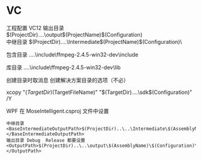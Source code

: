 # VC
工程配置
VC12
	输出目录
$(ProjectDir)..\..\output\$(ProjectName)\$(Configuration)\
	中继目录
$(ProjectDir)..\..\Intermediate\$(ProjectName)\$(Configuration)\

包含目录
..\..\include\ffmpeg-2.4.5-win32-dev\include

库目录
..\..\include\ffmpeg-2.4.5-win32-dev\lib


创建目录时取消息 创建解决方案目录的选项（不必）

xcopy "$(TargetDir)$(TargetFileName)" "$(TargetDir)..\..\sdk\$(Configuration)\" /Y



WPF 在 MoseIntelligent.csproj 文件中设置

	中继目录
	<BaseIntermediateOutputPath>$(ProjectDir)..\..\Intermediate\$(AssemblyName)\</BaseIntermediateOutputPath>
	输出目录 Debug  Release 都要设置
	<OutputPath>$(ProjectDir)..\..\output\$(AssemblyName)\$(Configuration)\</OutputPath>